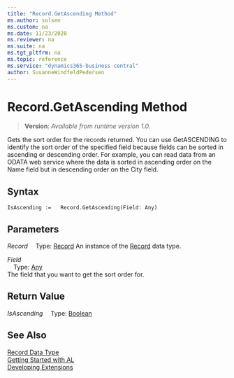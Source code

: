 ```yaml
---
title: "Record.GetAscending Method"
ms.author: solsen
ms.custom: na
ms.date: 11/23/2020
ms.reviewer: na
ms.suite: na
ms.tgt_pltfrm: na
ms.topic: reference
ms.service: "dynamics365-business-central"
author: SusanneWindfeldPedersen
---
```

[//]: # (START>DO_NOT_EDIT)
[//]: # (IMPORTANT:Do not edit any of the content between here and the END>DO_NOT_EDIT.)
[//]: # (Any modifications should be made in the .xml files in the ModernDev repo.)
# Record.GetAscending Method
> **Version**: _Available from runtime version 1.0._

Gets the sort order for the records returned. You can use GetASCENDING to identify the sort order of the specified field because fields can be sorted in ascending or descending order. For example, you can read data from an ODATA web service where the data is sorted in ascending order on the Name field but in descending order on the City field.


## Syntax
```
IsAscending :=   Record.GetAscending(Field: Any)
```
## Parameters
*Record*
&emsp;Type: [Record](record-data-type.md)
An instance of the [Record](record-data-type.md) data type.

*Field*  
&emsp;Type: [Any](../any/any-data-type.md)  
The field that you want to get the sort order for.
        


## Return Value
*IsAscending*
&emsp;Type: [Boolean](../boolean/boolean-data-type.md)



[//]: # (IMPORTANT: END>DO_NOT_EDIT)
## See Also
[Record Data Type](record-data-type.md)  
[Getting Started with AL](../../devenv-get-started.md)  
[Developing Extensions](../../devenv-dev-overview.md)